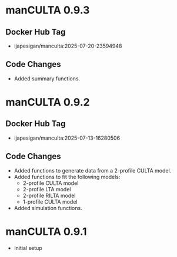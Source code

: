 # manCULTA 0.9.3

## Docker Hub Tag

* ijapesigan/manculta:2025-07-20-23594948

## Code Changes

* Added summary functions.

# manCULTA 0.9.2

## Docker Hub Tag

* ijapesigan/manculta:2025-07-13-16280506

## Code Changes

* Added functions to generate data from a 2-profile CULTA model.
* Added functions to fit the following models:
  - 2-profile CULTA model
  - 2-profile LTA model
  - 2-profile RILTA model
  - 1-profile CULTA model
* Added simulation functions.

# manCULTA 0.9.1

* Initial setup
